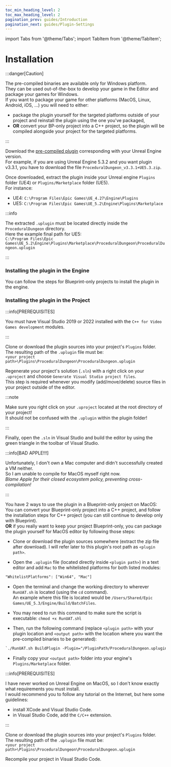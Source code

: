 ```yaml
---
toc_min_heading_level: 2
toc_max_heading_level: 2
pagination_prev: guides/Introduction
pagination_next: guides/Plugin-Settings
---
```


<!-- markdownlint-disable MD041 -->

import Tabs from '@theme/Tabs';
import TabItem from '@theme/TabItem';

<!-- markdownlint-enable MD041 -->

# Installation

<!-- [BEGIN TABS] Windows | MacOS --> <Tabs>
<!-- [BEGIN TAB ITEM] Windows --> <TabItem value="windows" label="Windows" default>
<!-- [BEGIN TABS] Blueprint | C++ --> <Tabs>
<!-- [BEGIN TAB ITEM] Blueprint --> <TabItem value="bp" label="BP-only Project" default>

:::danger[Caution]

The pre-compiled binaries are available only for Windows platform.\
They can be used out-of-the-box to develop your game in the Editor and package your games for Windows.\
If you want to package your game for other platforms (MacOS, Linux, Android, iOS, ...) you will need to either:

- package the plugin yourself for the targeted platforms outside of your project and reinstall the plugin using the one you've packaged,
- **OR** convert your BP-only project into a C++ project, so the plugin will be compiled alongside your project for the targeted platforms.

:::

Download the [pre-compiled plugin](https://github.com/BenPyton/ProceduralDungeon/releases/latest) corresponding with your Unreal Engine version.\
For example, if you are using Unreal Engine 5.3.2 and you want plugin v3.3.1, you have to download the file `ProceduralDungeon_v3.3.1+UE5.3.zip`.

Once downloaded, extract the plugin inside your Unreal engine `Plugins` folder (UE4) or `Plugins/Marketplace` folder (UE5).\
For instance:

- UE4: `C:\Program Files\Epic Games\UE_4.27\Engine\Plugins`
- UE5: `C:\Program Files\Epic Games\UE_5.2\Engine\Plugins\Marketplace`

:::info

The extracted `.uplugin` must be located directly inside the `ProceduralDungeon` directory.\
Here the example final path for UE5:\
`C:\Program Files\Epic Games\UE_5.2\Engine\Plugins\Marketplace\ProceduralDungeon\ProceduralDungeon.uplugin`

:::

<!-- [END TAB ITEM] Blueprint --> </TabItem>
<!-- [BEGIN TAB ITEM] C++ --> <TabItem value="cpp" label="C++ Project">

### Installing the plugin in the Engine

You can follow the steps for Blueprint-only projects to install the plugin in the engine.

### Installing the plugin in the Project

:::info[PREREQUISITES]

You must have Visual Studio 2019 or 2022 installed with the `C++ for Video Games development` modules.

:::

Clone or download the plugin sources into your project's `Plugins` folder.\
The resulting path of the `.uplugin` file must be:\
`<your project path>\Plugins\ProceduralDungeon\ProceduralDungeon.uplugin`

Regenerate your project's solution (`.sln`) with a right click on your `.uproject` and choose `Generate Visual Studio project files`.\
This step is required whenever you modify (add/move/delete) source files in your project outside of the editor.

:::note

Make sure you right click on your `.uproject` located at the root directory of your project!\
It should not be confused with the `.uplugin` within the plugin folder!

:::

Finally, open the `.sln` in Visual Studio and build the editor by using the green triangle in the toolbar of Visual Studio.

<!-- [END TAB ITEM] C++ --> </TabItem>
<!-- [END TABS] Blueprint | C++ --> </Tabs>
<!-- [END TAB ITEM] Windows --> </TabItem>

<!-- [BEGIN TAB ITEM] MacOS++ --> <TabItem value="macos" label="MacOS" default>
<!-- [BEGIN TABS] Blueprint | C++ --> <Tabs>
<!-- [BEGIN TAB ITEM] Blueprint --> <TabItem value="bp" label="BP-only Project" default>

:::info[BAD APPLE!!!]

Unfortunately, I don't own a Mac computer and didn't successfully created a VM neither.\
So I am unable to compile for MacOS myself right now.\
*Blame Apple for their closed ecosystem policy, preventing cross-compilation!*

:::

You have 2 ways to use the plugin in a Blueprint-only project on MacOS:\
You can convert your Blueprint-only project into a C++ project, and follow the installation steps for C++ project (you can still continue to develop only with Blueprint).\
**OR** if you really want to keep your project Blueprint-only, you can package the plugin yourself for MacOS editor by following those steps:

- Clone or download the plugin sources somewhere (extract the zip file after download). I will refer later to this plugin's root path as `<plugin path>`.

- Open the `.uplugin` file (located directly inside `<plugin path>`) in a text editor and add `Mac` to the whitelisted platforms for both listed modules:

```txt
"WhitelistPlatforms": ["Win64", "Mac"]
```

- Open the terminal and change the working directory to wherever `RunUAT.sh` is located (using the `cd` command).\
An example where this file is located would be `/Users/Shared/Epic Games/UE_5.3/Engine/Build/BatchFiles`.

- You may need to run this command to make sure the script is executable: `chmod +x RunUAT.sh`\

- Then, run the following command (replace `<plugin path>` with your plugin location and `<output path>` with the location where you want the pre-compiled binaries to be generated):

```txt
`./RunUAT.sh BuildPlugin -Plugin="/PluginPath/ProceduralDungeon.uplugin" -Package="/OutputPath" -Rocket -TargetPlatforms=Mac
```

- Finally copy your `<output path>` folder into your engine's `Plugins/Marketplace` folder.

<!-- [END TAB ITEM] Blueprint --> </TabItem>
<!-- [BEGIN TAB ITEM] C++ --> <TabItem value="cpp" label="C++ Project">

:::info[PREREQUISITES]

I have never worked on Unreal Engine on MacOS, so I don't know exactly what requirements you must install.\
I would recommend you to follow any tutorial on the Internet, but here some guidelines:

- install XCode and Visual Studio Code.
- in Visual Studio Code, add the `C/C++` extension.

:::

Clone or download the plugin sources into your project's `Plugins` folder.\
The resulting path of the `.uplugin` file must be:\
`<your project path>\Plugins\ProceduralDungeon\ProceduralDungeon.uplugin`

Recompile your project in Visual Studio Code.

<!-- [END TAB ITEM] C++ --> </TabItem>
<!-- [END TABS] Blueprint | C++ --> </Tabs>
<!-- [END TAB ITEM] MacOS --> </TabItem>
<!-- [END TABS] Windows | MacOS --> </Tabs>

